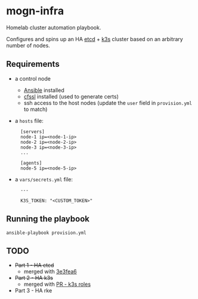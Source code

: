 # mogn-infra
Homelab cluster automation playbook.

Configures and spins up an HA [etcd](https://etcd.io/) + [k3s](https://k3s.io/) cluster based on an arbitrary number of nodes.

## Requirements

- a control node
    - [Ansible](https://docs.ansible.com/ansible/latest/installation_guide/intro_installation.html) installed
    - [cfssl](https://github.com/cloudflare/cfssl) installed (used to generate certs)
    - ssh access to the host nodes (update the `user` field in `provision.yml` to match)
- a `hosts` file:
    
        [servers]
        node-1 ip=<node-1-ip>
        node-2 ip=<node-2-ip>
        node-3 ip=<node-3-ip>
        ...

        [agents]
        node-5 ip=<node-5-ip>
- a `vars/secrets.yml` file:

        ---

        K3S_TOKEN: "<CUSTOM_TOKEN>"
        
## Running the playbook

    ansible-playbook provision.yml

## TODO

- ~~Part 1 - HA etcd~~
    - merged with [3e3fea6](https://github.com/semoog/mogn-infra/commit/3e3fea6ae2b58a9b43c9fb29cf19efe2f1a7177e)
- ~~Part 2 - HA k3s~~
    - merged with [PR - k3s roles](https://github.com/semoog/mogn-infra/pull/1)
- Part 3 - HA rke

